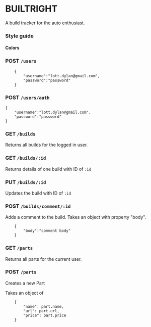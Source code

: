 # BUILTRIGHT
A build tracker for the auto enthusiast. 

### Style guide 

#### Colors


### POST `/users` 

````
	{
	    "username":"lott.dylan@gmail.com", 
	    "password":"password"
	} 
````


### POST `/users/auth` 

````
{
    "username":"lott.dylan@gmail.com", 
    "password":"password"
}
````


### GET `/builds`

Returns all builds for the logged in user. 


### GET `/builds/:id` 
Returns details of one build with ID of `:id` 


### PUT `/builds/:id` 
Updates the build with ID of `:id` 


### POST `/builds/comment/:id` 

Adds a comment to the build. Takes an object with property "body". 

````
	{
		"body":"comment body"
	}
````


### GET `/parts` 

Returns all parts for the current user. 

### POST `/parts` 

Creates a new Part

Takes an object of 

````
	{
		"name": part.name,
		"url": part.url,
		"price": part.price
	}
````
